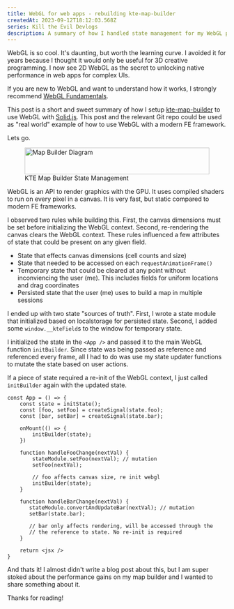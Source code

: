 ```yaml
---
title: WebGL for web apps - rebuilding kte-map-builder 
createdAt: 2023-09-12T18:12:03.568Z
series: Kill the Evil Devlogs
description: A summary of how I handled state management for my WebGL powered map builder.
---
```

WebGL is so cool. It's daunting, but worth the learning curve.
I avoided it for years because I thought it would only be useful
for 3D creative programming. I now see 2D WebGL as the secret to unlocking
native performance in web apps for complex UIs.

If you are new to WebGL and want to understand how it works, I strongly recommend [WebGL Fundamentals](https://webglfundamentals.org/webgl/lessons/webgl-fundamentals.html).

This post is a short and sweet summary of how I setup [kte-map-builder](https://github.com/chdwck/kte-map-builder) to use
WebGL with [Solid.js](https://www.solidjs.com/guides/getting-started). This post and the relevant Git repo could be used as "real world" 
example of how to use WebGL with a modern FE framework.

Lets go.

<figure>
 <img width="100%" height="61" alt="Map Builder Diagram" src="/ktediagram.png" />
 <figcaption style={{ textAlign: 'center' }}>KTE Map Builder State Management</figcaption>
</figure>

WebGL is an API to render graphics with the GPU. It uses compiled shaders to run on
every pixel in a canvas. It is very fast, but static compared to modern FE frameworks.

I observed two rules while building this. First, the canvas dimensions must be
set before initializing the WebGL context. Second, re-rendering the canvas clears
the WebGL context. These rules influenced a few attributes of state that could be present on any given field.
* State that effects canvas dimensions (cell counts and size)
* State that needed to be accessed on each `requestAnimationFrame()`
* Temporary state that could be cleared at any point without inconviencing the user (me). This includes fields for uniform locations and drag coordinates
* Persisted state that the user (me) uses to build a map in multiple sessions

I ended up with two state "sources of truth". First, I wrote a state module that initialized
based on localstorage for persisted state. Second, I added some `window.__kteField`s to the window
for temporary state.

I initialized the state in the `<App />` and passed it to the main WebGL function `initBuilder`.
Since state was being passed as reference and referenced every frame, all I had to do was use my state updater functions to
mutate the state based on user actions.

If a piece of state required a re-init of the WebGL context, I just called `initBuilder`
again with the updated state.

```
const App = () => {
    const state = initState();
    const [foo, setFoo] = createSignal(state.foo);
    const [bar, setBar] = createSignal(state.bar);

    onMount(() => {
        initBuilder(state);
    })
    
    function handleFooChange(nextVal) {
        stateModule.setFoo(nextVal); // mutation
        setFoo(nextVal);

        // foo affects canvas size, re init webgl
        initBuilder(state);
    }

    function handleBarChange(nextVal) {
       stateModule.convertAndUpdateBar(nextVal); // mutation 
       setBar(state.bar);
    
       // bar only affects rendering, will be accessed through the
       // the reference to state. No re-init is required
    }

    return <jsx />
}
```

And thats it! I almost didn't write a blog post about this, but I am super
stoked about the performance gains on my map builder and I wanted to share something about it.

Thanks for reading!
